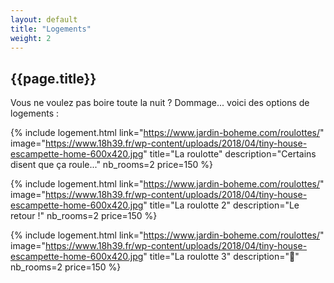 ```yaml
---
layout: default
title: "Logements"
weight: 2
---
```


## {{page.title}}

Vous ne voulez pas boire toute la nuit ? Dommage... voici des options de logements :

{% 
  include logement.html 
  link="https://www.jardin-boheme.com/roulottes/" 
  image="https://www.18h39.fr/wp-content/uploads/2018/04/tiny-house-escampette-home-600x420.jpg" 
  title="La roulotte" 
  description="Certains disent que ça roule..." 
  nb_rooms=2 
  price=150 
%}


{% 
  include logement.html 
  link="https://www.jardin-boheme.com/roulottes/" 
  image="https://www.18h39.fr/wp-content/uploads/2018/04/tiny-house-escampette-home-600x420.jpg" 
  title="La roulotte 2" 
  description="Le retour !" 
  nb_rooms=2 
  price=150 
%}

{% 
  include logement.html 
  link="https://www.jardin-boheme.com/roulottes/" 
  image="https://www.18h39.fr/wp-content/uploads/2018/04/tiny-house-escampette-home-600x420.jpg" 
  title="La roulotte 3" 
  description="🤠" 
  nb_rooms=2 
  price=150 
%}
